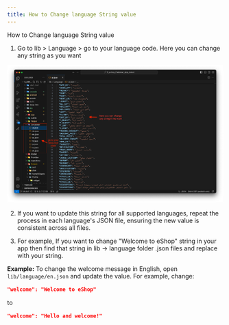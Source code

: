 ```yaml
---
title: How to Change language String value
---
```


How to Change language String value

1. Go to lib > Language > go to your language code. Here you can change any string as you want

![eShop](/img/flutter/lan2.png)

2. If you want to update this string for all supported languages, repeat the process in each language's JSON file, ensuring the new value is consistent across all files.

3. For example, If you want to change "Welcome to eShop" string in your app then find that string in lib -> language folder .json files and replace with your string.

**Example:**
To change the welcome message in English, open `lib/language/en.json` and update the value. For example, change:
```json
"welcome": "Welcome to eShop"
```
to
```json
"welcome": "Hello and welcome!"
``` 
